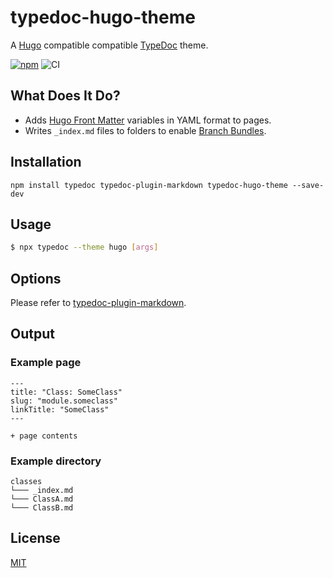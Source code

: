 # typedoc-hugo-theme

A [Hugo](https://gohugo.io/) compatible compatible [TypeDoc](https://github.com/TypeStrong/typedoc) theme.

[![npm](https://img.shields.io/npm/v/typedoc-hugo-theme.svg)](https://www.npmjs.com/package/typedoc-hugo-theme)
![CI](https://github.com/tgreyuk/typedoc-plugin-markdown/actions/workflows/ci.yml/badge.svg?branch=master)

## What Does It Do?

- Adds [Hugo Front Matter](https://gohugo.io/content-management/front-matter/) variables in YAML format to pages.
- Writes `_index.md` files to folders to enable [Branch Bundles](https://gohugo.io/content-management/page-bundles/#branch-bundles).

## Installation

```shell
npm install typedoc typedoc-plugin-markdown typedoc-hugo-theme --save-dev
```

## Usage

```bash
$ npx typedoc --theme hugo [args]
```

## Options

Please refer to [typedoc-plugin-markdown](https://github.com/tgreyuk/typedoc-plugin-markdown/blob/master/packages/typedoc-plugin-markdown/README.md#options).


## Output

### Example page

```
---
title: "Class: SomeClass"
slug: "module.someclass"
linkTitle: "SomeClass"
---

+ page contents
```

### Example directory

```
classes
└─── _index.md
└─── ClassA.md
└─── ClassB.md
```

## License

[MIT](https://github.com/tgreyuk/typedoc-plugin-markdown/blob/master/packages/typedoc-hugo-theme/LICENSE)
